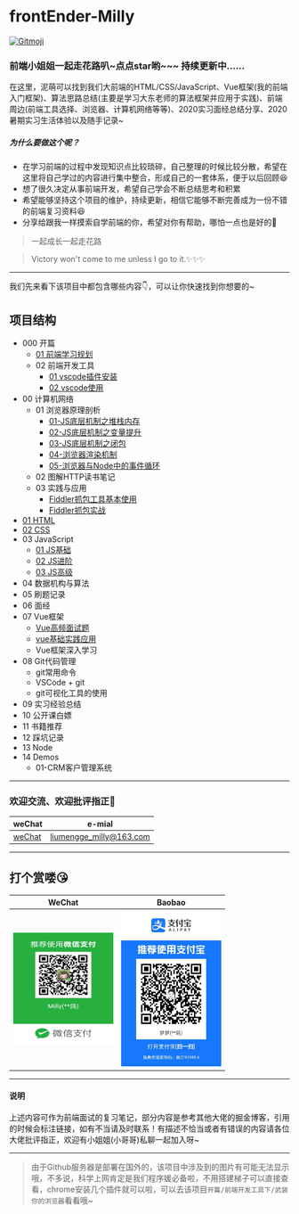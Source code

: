 # frontEnder-Milly

<a href="https://gitmoji.carloscuesta.me">
  <img src="https://img.shields.io/badge/gitmoji-%20😜%20😍-FFDD67.svg?style=flat-square" alt="Gitmoji">
</a>

### 前端小姐姐一起走花路叭~点点star哟~~~ 持续更新中......

在这里，泥萌可以找到我们大前端的HTML/CSS/JavaScript、Vue框架(我的前端入门框架)、算法思路总结(主要是学习大东老师的算法框架并应用于实践)、前端周边(前端工具选择、浏览器、计算机网络等等)、2020实习面经总结分享、2020暑期实习生活体验以及随手记录~

##### 为什么要做这个呢？

- 在学习前端的过程中发现知识点比较琐碎，自己整理的时候比较分散，希望在这里将自己学过的内容进行集中整合，形成自己的一套体系，便于以后回顾:laughing:
- 想了很久决定从事前端开发，希望自己学会不断总结思考和积累
- 希望能够坚持这个项目的维护，持续更新，相信它能够不断完善成为一份不错的前端复习资料:satisfied:
- 分享给跟我一样摸索自学前端的你，希望对你有帮助，哪怕一点也是好的:heartbeat:

> 一起成长一起走花路

> Victory won't come to me unless I go to it.:sparkles::sparkles::sparkles:

---

我们先来看下该项目中都包含哪些内容:point_down:，可以让你快速找到你想要的~

## 项目结构

- 000 开篇
  - [01 前端学习规划](000.开篇/01-前端学习规划.md)
  - 02 前端开发工具
    - [01 vscode插件安装](000.开篇/02-前端开发工具/01-vscode插件安装.md)
    - [02 vscode使用](/000.开篇/02-前端开发工具/02-vscode.md)
- 00 计算机网络
  - 01 浏览器原理剖析
    - [01-JS底层机制之堆栈内存](00.计算机网络/浏览器原理剖析/01-JS底层机制之堆栈内存.md)
    - [02-JS底层机制之变量提升](00.计算机网络/浏览器原理剖析/02-JS底层机制之变量提升.md)
    - [03-JS底层机制之闭包](00.计算机网络/浏览器原理剖析/03-JS底层机制之闭包机制.md)
    - [04-浏览器渲染机制](00.计算机网络/浏览器原理剖析/04-浏览器底层之渲染机制.md)
    - [05-浏览器与Node中的事件循环](00.计算机网络/浏览器原理剖析/浏览器与Node中事件循环的区别.md)
  - 02 图解HTTP读书笔记
  - 03 实践与应用
    - [Fiddler抓包工具基本使用](00.计算机网络/实践与应用/Fiddler抓包/Fiddler抓包工具基础.md)
    - [Fiddler抓包实战](00.计算机网络/实践与应用/Fiddler抓包/Fiddler抓包实战.md)
- [01 HTML](01.HTML/HTML.md)
- [02 CSS](02.CSS/CSS.md)
- 03 JavaScript
  - [01 JS基础](03.JavaScript/01-基础/01-基础篇.md)
  - [02 JS进阶](03.JavaScript/02-进阶/02-进阶篇.md)
  - [03 JS高级](03.JavaScript/03-高级/03-高级篇.md)
- 04 数据机构与算法
- 05 刷题记录
- 06 面经
- 07 Vue框架
  - [Vue高频面试题](07.Vue框架/vue高频面试.md)
  - [vue基础实践应用](07.Vue框架/vue实践与应用.md)
  - Vue框架深入学习
- 08 Git代码管理
  - git常用命令
  - VSCode + git
  - git可视化工具的使用
- 09 实习经验总结
- 10 公开课白嫖
- 11 书籍推荐
- 12 踩坑记录
- 13 Node
- 14 Demos
  - 01-CRM客户管理系统

--- 

### 欢迎交流、欢迎批评指正:clap:

weChat | e-mial
----------|---------
[weChat](images/wechat.jpg) | liumengge_milly@163.com

---

## 打个赏喽:kissing_heart:


WeChat | Baobao  
---------|----------
 <img src="images/wechat_milly.jpg" width="180" height="200" /> | <img src="images/mengmeng.jpg" width="180" height="280" />
 
---

#### 说明

上述内容可作为前端面试的复习笔记，部分内容是参考其他大佬的掘金博客，引用的时候会标注链接，如有不当请及时联系！有描述不恰当或者有错误的内容请各位大佬批评指正，欢迎有小姐姐(小哥哥)私聊一起加入呀~

---

> 由于Github服务器是部署在国外的，该项目中涉及到的图片有可能无法显示哦，不多说，科学上网肯定是我们程序媛必备啦，不用搭建梯子可以直接查看，chrome安装几个插件就可以啦，可以去该项目`开篇/前端开发工具下/武装你的浏览器`看看哦~
